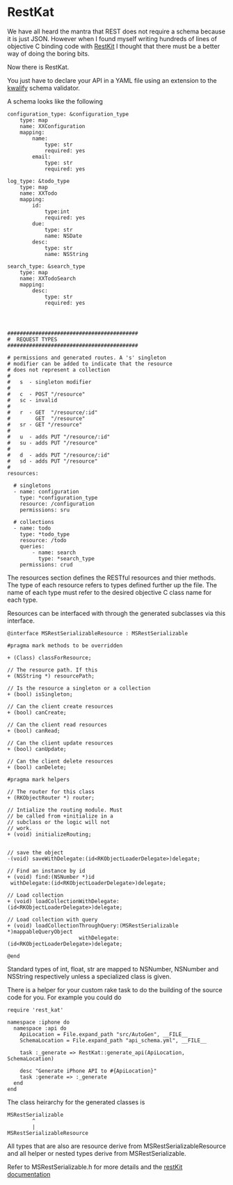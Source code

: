 RestKat
=======

We have all heard the mantra that REST does not require a schema because it is
just JSON. However when I found myself writing hundreds of lines of objective C
binding code with [RestKit](http://restkit.org) I thought that there must be
a better way of doing the boring bits.

Now there is RestKat.

You just have to declare your API in a YAML file using an extension to the
[kwalify](http://www.kuwata-lab.com/kwalify/) schema validator.

A schema looks like the following

    configuration_type: &configuration_type
        type: map
        name: XXConfiguration
        mapping:
            name:
                type: str
                required: yes
            email:
                type: str
                required: yes

    log_type: &todo_type
        type: map
        name: XXTodo
        mapping:
            id:
                type:int
                required: yes
            due:
                type: str
                name: NSDate
            desc:
                type: str
                name: NSString

    search_type: &search_type
        type: map
        name: XXTodoSearch
        mapping:
            desc:
                type: str
                required: yes
                
            
        
    
    ##########################################
    #  REQUEST TYPES
    ##########################################

    # permissions and generated routes. A 's' singleton
    # modifier can be added to indicate that the resource
    # does not represent a collection
    #
    #   s  - singleton modifier
    #
    #   c  - POST "/resource"
    #   sc - invalid
    #
    #   r  - GET  "/resource/:id" 
    #        GET  "/resource" 
    #   sr - GET "/resource" 
    #
    #   u  - adds PUT "/resource/:id"
    #   su - adds PUT "/resource"
    #
    #   d  - adds PUT "/resource/:id"
    #   sd - adds PUT "/resource"
    #
    resources:

      # singletons
      - name: configuration
        type: *configuration_type
        resource: /configuration
        permissions: sru

      # collections
      - name: todo
        type: *todo_type
        resource: /todo
        queries:
            - name: search
              type: *search_type
        permissions: crud

The resources section defines the RESTful resources and
thier methods. The type of each resource refers to types
defined further up the file. The name of each type must
refer to the desired objective C class name for each
type.

Resources can be interfaced with through the generated
subclasses via this interface.

    @interface MSRestSerializableResource : MSRestSerializable

    #pragma mark methods to be overridden

    + (Class) classForResource;

    // The resource path. If this 
    + (NSString *) resourcePath;

    // Is the resource a singleton or a collection
    + (bool) isSingleton;

    // Can the client create resources
    + (bool) canCreate;

    // Can the client read resources
    + (bool) canRead;

    // Can the client update resources
    + (bool) canUpdate;

    // Can the client delete resources
    + (bool) canDelete;

    #pragma mark helpers

    // The router for this class
    + (RKObjectRouter *) router;

    // Intialize the routing module. Must
    // be called from +initialize in a 
    // subclass or the logic will not
    // work.
    + (void) initializeRouting;


    // save the object
    -(void) saveWithDelegate:(id<RKObjectLoaderDelegate>)delegate;

    // Find an instance by id
    + (void) find:(NSNumber *)id 
     withDelegate:(id<RKObjectLoaderDelegate>)delegate;

    // Load collection
    + (void) loadCollectionWithDelegate:(id<RKObjectLoaderDelegate>)delegate;

    // Load collection with query
    + (void) loadCollectionThroughQuery:(MSRestSerializable *)mappableQueryObject 
                           withDelegate:(id<RKObjectLoaderDelegate>)delegate;

    @end

Standard types of int, float, str are mapped to
NSNumber, NSNumber and NSString respectively unless
a specialized class is given.

There is a helper for your custom rake task to do
the building of the source code for you. For example
you could do

    require 'rest_kat'

    namespace :iphone do
      namespace :api do
        ApiLocation = File.expand_path "src/AutoGen", __FILE__
        SchemaLocation = File.expand_path "api_schema.yml", __FILE__

        task :_generate => RestKat::generate_api(ApiLocation, SchemaLocation)

        desc "Generate iPhone API to #{ApiLocation}"
        task :generate => :_generate
      end
    end

The class heirarchy for the generated classes is

    MSRestSerializable 
            ^
            |
    MSRestSerializableResource

All types that are also are resource derive from MSRestSerializableResource
and all helper or nested types derive from MSRestSerializable.

Refer to MSRestSerializable.h for more details and the [restKit documentation](http://restkit.org)



